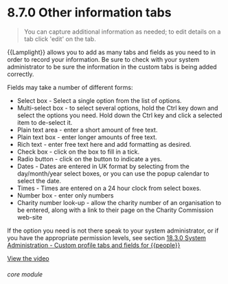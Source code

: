 # 8.7.0    Other information tabs

> You can capture additional information as needed; to edit details on a tab click 'edit' on the tab. 

{{Lamplight}} allows you to add as many tabs and fields as you need to in order to record your information. Be sure to check with your system administrator to be sure the information in the custom tabs is being added correctly.

Fields may take a number of different forms:

  * Select box - Select a single option from the list of options.
  * Multi-select box - to select several options, hold the Ctrl key down and select the options you need. Hold down the Ctrl key and click a selected item to de-select it.
  * Plain text area - enter a short amount of free text.
  * Plain text box - enter longer amounts of free text.
  * Rich text - enter free text here and add formatting as desired.
  * Check box - click on the box to fill in a tick.
  * Radio button - click on the button to indicate a yes.
  * Dates - Dates are entered in UK format by selecting from the day/month/year select boxes, or you can use the popup calendar to select the date.
  * Times - Times are entered on a 24 hour clock from select boxes.
  * Number box - enter only numbers
  * Charity number look-up - allow the charity number of an organisation to be entered, along with a link to their page on the Charity Commission web-site

If the option you need is not there speak to your system administrator, or if you have the appropriate permission levels, see section [18.3.0  System Administration - Custom profile tabs and fields for {{people}}](/help/index/v/{{version}}/p/18.3.0) 

[View the video](/help/video/id/10)
###### core module

